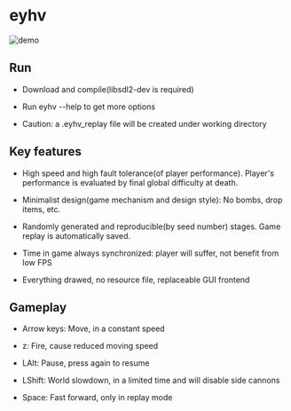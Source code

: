 # eyhv

![demo](https://asrcpq.github.io/resources/2005/eyhv_demo.gif)

## Run

* Download and compile(libsdl2-dev is required)

* Run eyhv --help to get more options

* Caution: a .eyhv\_replay file will be created under working directory

## Key features

* High speed and high fault tolerance(of player performance).
Player's performance is evaluated by final global difficulty at death.

* Minimalist design(game mechanism and design style):
No bombs, drop items, etc.

* Randomly generated and reproducible(by seed number) stages.
Game replay is automatically saved.

* Time in game always synchronized: player will suffer, not benefit from low FPS

* Everything drawed, no resource file, replaceable GUI frontend

## Gameplay

* Arrow keys: Move, in a constant speed

* z: Fire, cause reduced moving speed

* LAlt: Pause, press again to resume

* LShift: World slowdown, in a limited time and will disable side cannons

* Space: Fast forward, only in replay mode

